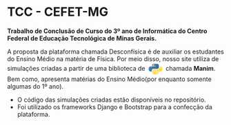 # TCC - CEFET-MG

**Trabalho de Conclusão de Curso do 3º ano de Informática do Centro Federal de Educação Tecnológica de Minas Gerais.**

A proposta da plataforma chamada Desconfísica é de auxiliar os estudantes do Ensino Médio na matéria de Física. Por meio disso, nosso site utiliza de simulações criadas a partir de uma biblioteca de <img align="center" alt="Python" height="30" width="40" src="https://raw.githubusercontent.com/devicons/devicon/master/icons/python/python-original.svg"> chamada **Manim**. 
Bem como, apresenta matérias do Ensino Médio(por enquanto somente algumas do 1º ano).

* O código das simulações criadas estão disponíveis no repositório.
* Foi utilizado os frameworks Django e Bootstrap para a confecção da plataforma.


